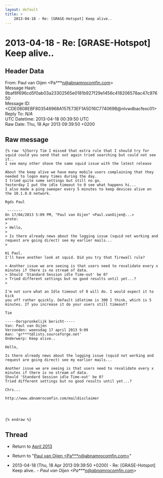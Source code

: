 ```yaml
---
layout: default
title: >
    2013-04-18 - Re: [GRASE-Hotspot] Keep alive..
---
```


# 2013-04-18 - Re: [GRASE-Hotspot] Keep alive..

## Header Data

From: Paul van Oijen \<Pa***n@abnamrocomfin.com\><br>
Message Hash: 9baf6f696cd5f0ab03a23302565e0181b927f29e1456c418206578ac47c97650<br>
Message ID: \<CDE0808EBF803548968A157E73EF1A5D16C774069B@nlvwdbacfexc01\><br>
Reply To: _N/A_<br>
UTC Datetime: 2013-04-18 00:39:50 UTC<br>
Raw Date: Thu, 18 Apr 2013 09:39:50 +0200<br>

## Raw message

```
{% raw  %}Sorry Tim I missed that extra rule that I should try for squid could you send that out again tried searching but could not see it..
I see many other shave the same squid issue with the latest release

About the keep alive we have many mobile users complaining that they needed to logon many times during the day.
I tried quite some settings but still no go.
Yesterday I put the idle timeout to 0 see what happens hi...
I also made a ping sweeper every 5 minutes to keep devices alive on the 10.1.0.0 network.

Rgds Paul

 -------
On 17/04/2013 5:09 PM, "Paul van Oijen" <Paul.vanOijen@...>
wrote:
>
> Hello,
>
> Is there already news about the logging issue (squid not working and
request are going direct) see my earlier mails...
>

Hi Paul.
I'll have another look at squid. Did you try that firewall rule?

> Another issue we are seeing is that users need to revalidate every x
minutes if there is no stream of data.
> Should 'Standard Session idle Time-out' be 0?
> Tried different settings but no good results until yet...?
>

I'm not sure what an Idle timeout of 0 will do. I would expect it to kick
you off rather quickly. Default idletime is 300 I think, which is 5
minutes. If you increase it do your users still timeout?

Tim

-----Oorspronkelijk bericht-----
Van: Paul van Oijen 
Verzonden: woensdag 17 april 2013 9:09
Aan: 'gr***t@lists.sourceforge.net'
Onderwerp: Keep alive..

Hello,

Is there already news about the logging issue (squid not working and request are going direct) see my earlier mails...

Another issue we are seeing is that users need to revalidate every x minutes if there is no stream of data.
Should 'Standard Session idle Time-out' be 0?
Tried different settings but no good results until yet...?

Chrs...

http://www.abnamrocomfin.com/maildisclaimer




{% endraw %}
```

## Thread

+ Return to [April 2013](/archive/2013/04)

+ Return to "[Paul van Oijen <Pa***n<span>@</span>abnamrocomfin.com>](/authors/pa___n_at_abnamrocomfin_com)"

+ 2013-04-18 (Thu, 18 Apr 2013 09:39:50 +0200) - Re: [GRASE-Hotspot] Keep alive.. - _Paul van Oijen \<Pa***n@abnamrocomfin.com\>_

